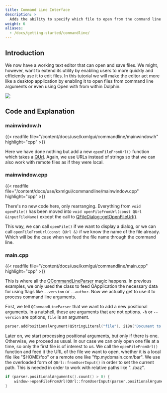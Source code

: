 ```yaml
---
title: Command Line Interface
description: >
  Adds the ability to specify which file to open from the command line to our text editor.
weight: 6
aliases:
  - /docs/getting-started/commandline/
---
```


## Introduction

We now have a working text editor that can open and save files. We might, however, want to extend its utility by enabling users to more quickly and efficiently use it to edit files. In this tutorial we will make the editor act more like a desktop application by enabling it to open files from command line arguments or even using Open with from within Dolphin.

![](result.png)

## Code and Explanation

### mainwindow.h

{{< readfile file="/content/docs/use/kxmlgui/commandline/mainwindow.h" highlight="cpp" >}}

Here we have done nothing but add a new `openFileFromUrl()` function which takes a [QUrl](docs:qtcore;QUrl). Again, we use URLs instead of strings so that we can also work with remote files as if they were local.

### mainwindow.cpp

{{< readfile file="/content/docs/use/kxmlgui/commandline/mainwindow.cpp" highlight="cpp" >}}

There's no new code here, only rearranging. Everything from `void openFile()` has been moved into `void openFileFromUrl(const QUrl &inputFileName)` except the call to [QFileDialog::getOpenFileUrl()](docs:qtwidgets;QFileDialog::getOpenFileUrl).

This way, we can call `openFile()` if we want to display a dialog, or we can call `openFileFromUrl(const QUrl &)` if we know the name of the file already. Which will be the case when we feed the file name through the command line.

### main.cpp

{{< readfile file="/content/docs/use/kxmlgui/commandline/main.cpp" highlight="cpp" >}}

This is where all the [QCommandLineParser ](https://doc.qt.io/qt-5/qcommandlineparser.html) magic happens. In previous examples, we only used the class to feed QApplication the necessary data for using flags like `--version` or `--author`. Now we actually get to use it to process command line arguments.

First, we tell `QCommandLineParser` that we want to add a new positional arguments. In a nutshell, these are arguments that are not options. `-h` or `--version` are options, `file` is an argument.

```c++
parser.addPositionalArgument(QStringLiteral("file"), i18n("Document to open"));
```

Later on, we start processing positional arguments, but only if there is one. Otherwise, we proceed as usual. In our case we can only open one file at a time, so only the first file is of interest to us. We call the `openFileFromUrl()` function and feed it the URL of the file we want to open, whether it is a local file like "$HOME/foo" or a remote one like "ftp.mydomain.com/bar". We use the overloaded form of `QUrl::fromUserInput()` in order to set the current path. This is needed in order to work with relative paths like "../baz".

```c++
if (parser.positionalArguments().count() > 0) {
    window->openFileFromUrl(QUrl::fromUserInput(parser.positionalArguments().at(0), QDir::currentPath()));
}
```
